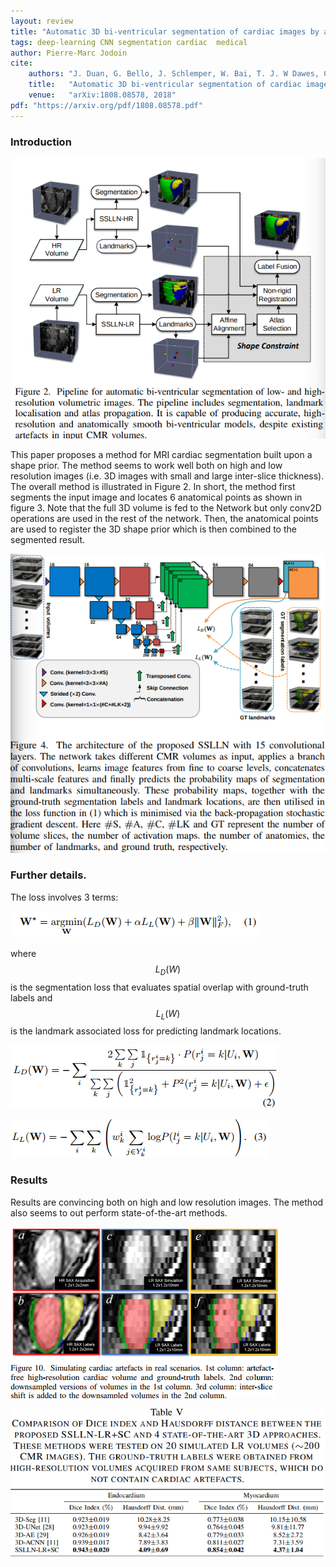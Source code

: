 ```yaml
---
layout: review
title: "Automatic 3D bi-ventricular segmentation of cardiac images by a shape-constrained multi-task deep learning approach"
tags: deep-learning CNN segmentation cardiac  medical 
author: Pierre-Marc Jodoin
cite:
    authors: "J. Duan, G. Bello, J. Schlemper, W. Bai, T. J. W Dawes, C. Biffi, A. de Marvao, G. Doumou, D.P. O’Regan, D. Rueckert"
    title:   "Automatic 3D bi-ventricular segmentation of cardiac images by a shape-constrained multi-task deep learning approach"
    venue:   "arXiv:1808.08578, 2018"
pdf: "https://arxiv.org/pdf/1808.08578.pdf"
---
```


### Introduction

![](/deep-learning/images/priorCardiac/sc01.png)

This paper proposes a method for MRI cardiac segmentation built upon a shape prior.  The method seems to work well both on high and low resolution images (i.e. 3D images with small and large inter-slice thickness).  The overall method is illustrated in Figure 2.  In short, the method first segments the input image and locates 6 anatomical points as shown in figure 3.  Note that the full 3D volume is fed to the Network but only conv2D operations are used in the rest of the network.  Then, the anatomical points are used to register the 3D shape prior which is then combined to the segmented result. 


![](/deep-learning/images/priorCardiac/sc02.png)

### Further details. 

The loss involves 3 terms:

![](/deep-learning/images/priorCardiac/sc03.png)

where $$L_D(W)$$ is the segmentation loss that evaluates spatial overlap
with ground-truth labels and $$ L_L(W) $$ is the landmark associated loss
for predicting landmark locations.

![](/deep-learning/images/priorCardiac/sc04.png)

![](/deep-learning/images/priorCardiac/sc05.png)  

### Results 

Results are convincing both on high and low resolution images.  The method also seems to out perform state-of-the-art methods.


![](/deep-learning/images/priorCardiac/sc06.png)  

![](/deep-learning/images/priorCardiac/sc07.png)  
